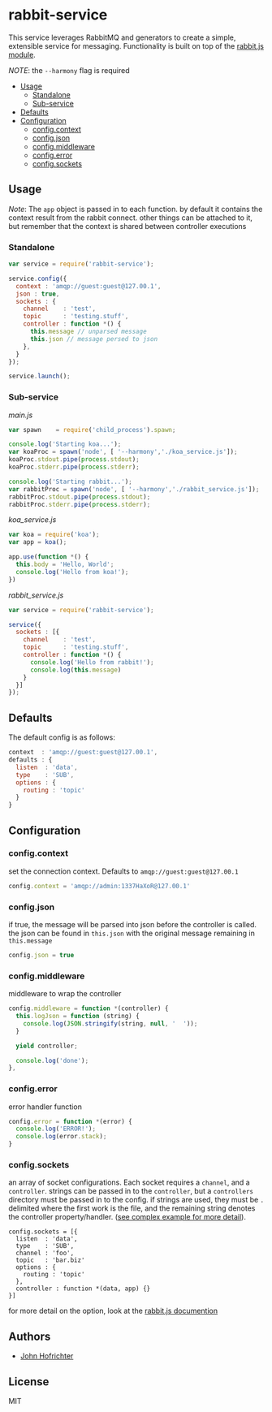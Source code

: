 # rabbit-service

This service leverages RabbitMQ and generators to create a simple, extensible service for messaging. Functionality is built on top of the [rabbit.js module](http://www.squaremobius.net/rabbit.js/).

*NOTE*: the `--harmony` flag is required

- [Usage](#usage)
  - [Standalone](#standalone)
  - [Sub-service](#subservice)
- [Defaults](#defaults)
- [Configuration](#configuration)
  - [config.context](#configcontext)
  - [config.json](#configjson)
  - [config.middleware](#configmiddleware)
  - [config.error](#configerror)
  - [config.sockets](#configsockets)



## Usage

*Note*: The `app` object is passed in to each function. by default it contains the context result from the rabbit connect. other things can be attached to it, but remember that the context is shared between controller executions

### Standalone



```javascript
var service = require('rabbit-service');

service.config({
  context : 'amqp://guest:guest@127.00.1',
  json : true,
  sockets : {
    channel    : 'test',
    topic      : 'testing.stuff',
    controller : function *() {
      this.message // unparsed message
      this.json // message persed to json
    },
  }
});

service.launch();
```


### Sub-service


*main.js*
```javascript
var spawn    = require('child_process').spawn;

console.log('Starting koa...');
var koaProc = spawn('node', [ '--harmony','./koa_service.js']);
koaProc.stdout.pipe(process.stdout);
koaProc.stderr.pipe(process.stderr);

console.log('Starting rabbit...');
var rabbitProc = spawn('node', [ '--harmony','./rabbit_service.js']);
rabbitProc.stdout.pipe(process.stdout);
rabbitProc.stderr.pipe(process.stderr);
```

*koa_service.js*

```javascript
var koa = require('koa');
var app = koa();

app.use(function *() {
  this.body = 'Hello, World';
  console.log('Hello from koa!');
})
```

*rabbit_service.js*

```javascript
var service = require('rabbit-service');

service({
  sockets : [{
    channel    : 'test',
    topic      : 'testing.stuff',
    controller : function *() {
      console.log('Hello from rabbit!');
      console.log(this.message)
    }
  }]
});
```


## Defaults



The default config is as follows:
```javascript
context  : 'amqp://guest:guest@127.00.1',
defaults : {
  listen  : 'data',
  type    : 'SUB',
  options : {
    routing : 'topic'
  }
}
```


## Configuration


### config.context

set the connection context. Defaults to `amqp://guest:guest@127.00.1`

```javascript
config.context = 'amqp://admin:1337HaXoR@127.00.1'
```

### config.json

if true, the message will be parsed into json before the controller is called. the json can be found in `this.json` with the original message remaining in `this.message`

```javascript
config.json = true
```

### config.middleware

middleware to wrap the controller

```javascript
config.middleware = function *(controller) {
  this.logJson = function (string) {
    console.log(JSON.stringify(string, null, '  '));
  }

  yield controller;

  console.log('done');
},
```

### config.error

error handler function

```javascript
config.error = function *(error) {
  console.log('ERROR!');
  console.log(error.stack);
}
```

### config.sockets

an array of socket configurations. Each socket requires a `channel`, and a `controller`. strings can be passed in to the `controller`, but a `controllers` directory must be passed in to the config. if strings are used, they must be `.` delimited where the first work is the file, and the remaining string denotes the controller property/handler. ([see complex example for more detail](https://github.com/johnhof/rabbit-service/tree/master/examples/complex)).


```javasscript
config.sockets = [{
  listen  : 'data',
  type    : 'SUB',
  channel : 'foo',
  topic   : 'bar.biz'
  options : {
    routing : 'topic'
  },
  controller : function *(data, app) {}
}]
```

for more detail on the option, look at the [rabbit.js documention](http://www.squaremobius.net/rabbit.js/)


## Authors

  - [John Hofrichter](https://github.com/johnhof)

## License

  MIT
